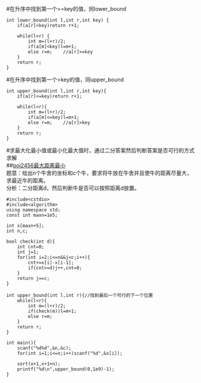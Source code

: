 #在升序中找到第一个>=key的值，同lower_bound  
```
int lower_bound(int l,int r,int key) {
    if(a[r]<key)return r+1;

    while(l<r) {
        int m=(l+r)/2;
        if(a[m]<key)l=m+1;
        else r=m;    //a[r]>=key
    }
    return r;
}
```
#在升序中找到第一个>key的值，同upper_bound
```
int upper_bound(int l,int r,int key){
    if(a[r]<=key)return r+1;

    while(l<r){
        int m=(l+r)/2;
        if(a[m]<=key)l=m+1;
        else r=m;    //a[r]>key
    }
    return r;
}
```
#求最大化最小值或最小化最大值时，通过二分答案然后判断答案是否可行的方式求解  
##[poj2456最大距离最小](http://poj.org/problem?id=2456)  
题意：给出n个牛舍的坐标和c个牛，要求将牛放在牛舍并且使牛的距离尽量大，求最近牛的距离。  
分析：二分距离d，然后判断牛是否可以按照距离d放置。  
```
#include<cstdio>
#include<algorithm>
using namespace std;
const int maxn=1e5;

int x[maxn+5];
int n,c;

bool check(int d){
    int cnt=0;
    int j=1;
    for(int i=2;i<=n&&j<c;i++){
        cnt+=x[i]-x[i-1];
        if(cnt>=d)j++,cnt=0;
    }
    return j==c;
}

int upper_bound(int l,int r){//找到最后一个可行的下一个位置
    while(l<r){
        int m=(l+r)/2;
        if(check(m))l=m+1;
        else r=m;
    }
    return r;
}

int main(){
    scanf("%d%d",&n,&c);
    for(int i=1;i<=n;i++)scanf("%d",&x[i]);

    sort(x+1,x+1+n);
    printf("%d\n",upper_bound(0,1e9)-1);
}
```
